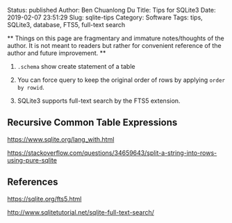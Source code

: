 Status: published
Author: Ben Chuanlong Du
Title: Tips for SQLite3
Date: 2019-02-07 23:51:29
Slug: sqlite-tips
Category: Software
Tags: tips, SQLite3, database, FTS5, full-text search

**
Things on this page are fragmentary and immature notes/thoughts of the author. 
It is not meant to readers but rather for convenient reference of the author and future improvement.
**
 
1. `.schema` show create statement of a table

2. You can force query to keep the original order of rows 
    by applying `order by rowid`.

3. SQLite3 supports full-text search by the FTS5 extension.

## Recursive Common Table Expressions

https://www.sqlite.org/lang_with.html

https://stackoverflow.com/questions/34659643/split-a-string-into-rows-using-pure-sqlite

## References

https://sqlite.org/fts5.html

http://www.sqlitetutorial.net/sqlite-full-text-search/

